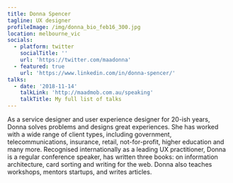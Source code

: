```yaml
---
title: Donna Spencer
tagline: UX designer
profileImage: /img/donna_bio_feb16_300.jpg
location: melbourne_vic
socials:
  - platform: twitter
    socialTitle: ''
    url: 'https://twitter.com/maadonna'
  - featured: true
    url: 'https://www.linkedin.com/in/donna-spencer/'
talks:
  - date: '2018-11-14'
    talkLink: 'http://maadmob.com.au/speaking'
    talkTitle: My full list of talks
---
```

As a service designer and user experience designer for 20-ish years, Donna solves problems and designs great experiences. She has worked with a wide range of client types, including government, telecommunications, insurance, retail, not-for-profit, higher education and many more. Recognised internationally as a leading UX practitioner, Donna is a regular conference speaker, has written three books: on information architecture, card sorting and writing for the web. Donna also teaches workshops, mentors startups, and writes articles.
